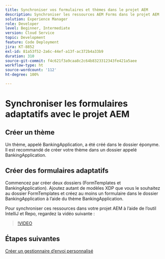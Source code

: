 ```yaml
---
title: Synchroniser vos formulaires et thèmes dans le projet AEM
description: Synchroniser les ressources AEM Forms dans le projet AEM
solution: Experience Manager
role: Developer
level: Beginner, Intermediate
version: Cloud Service
topic: Development
feature: Code Deployment
jira: KT-8852
exl-id: 81a53f52-2a6c-44ef-a13f-ac372b4a33b9
duration: 310
source-git-commit: f4c621f3a9caa8c2c64b8323312343fe421a5aee
workflow-type: ht
source-wordcount: '112'
ht-degree: 100%

---
```


# Synchroniser les formulaires adaptatifs avec le projet AEM

## Créer un thème

Un thème, appelé BankingApplication, a été créé dans le dossier éponyme. Il est recommandé de créer votre thème dans un dossier appelé BankingApplication.

## Créer des formulaires adaptatifs

Commencez par créer deux dossiers (FormTemplates et BankingApplication). Ajoutez autant de modèles XDP que vous le souhaitez au dossier FormTemplates et créez au moins un formulaire dans le dossier BankingApplication à l’aide du thème BankingApplication.

Pour synchroniser ces ressources dans votre projet AEM à l’aide de l’outil IntelliJ et Repo, regardez la vidéo suivante :

>[!VIDEO](https://video.tv.adobe.com/v/336937?quality=12&learn=on)

## Étapes suivantes

[Créer un gestionnaire d’envoi personnalisé](./custom-submit-to-servlet.md)
